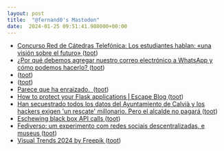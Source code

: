 ```yaml
---
layout: post
title:  "@fernand0's Mastodon"
date:  2024-01-25 09:51:41.980000+00:00
---
```

*  [Concurso Red de Cátedras Telefónica: Los estudiantes hablan: «una visión sobre el futuro» ](http://www.unizar.es/actualidad/vernoticia_ng.php?id=8079) ([toot](https://mastodon.social/@fernand0/111815970126555240))
*  [¿Por qué debemos agregar nuestro correo electrónico a WhatsApp y cómo podemos hacerlo? ](https://wwwhatsnew.com/2024/01/13/por-que-debemos-agregar-nuestro-correo-electronico-a-whatsapp-y-como-podemos-hacerlo) ([toot](https://mastodon.social/@fernand0/111815861978157183))
*  [ ](https://mastodon.social/@runjaj) ([toot](https://mastodon.social/@fernand0/111812503127447211))
*  [ ](https://mastodon.social/@runjaj) ([toot](https://mastodon.social/@fernand0/111812419289155632))
*  [Parece que ha enraizado.  ](https://avecesunafoto.wordpress.com/2024/01/24/parece-que-ha-enraizado) ([toot](https://mastodon.social/@fernand0/111812006143520594))
*  [How to protect your Flask applications ⎜Escape Blog ](https://escape.tech/blog/best-practices-protect-flask-applications) ([toot](https://mastodon.social/@fernand0/111811957209274020))
*  [Han secuestrado todos los datos del Ayuntamiento de Calvià y los hackers exigen 'un rescate' millonario. Pero el alcalde no pagará ](https://www.genbeta.com/actualidad/han-secuestrado-todos-datos-ayuntamiento-calvia-hackers-exigen-rescate-millonario-alcalde-no-pagar) ([toot](https://mastodon.social/@fernand0/111811789596655972))
*  [Eschewing black box API calls ](https://rednafi.com/misc/eschewing_black_box_api_calls) ([toot](https://mastodon.social/@fernand0/111811725298279275))
*  [Fediverso: um experimento com redes sociais descentralizadas, e museus ](https://brasiliana.museus.gov.br/fediverso-um-experimento-com-redes-sociais-descentralizadas-e-museus) ([toot](https://mastodon.social/@fernand0/111811681490930771))
*  [Visual Trends 2024 by Freepik ](https://www.freepik.com/visual-trends-202) ([toot](https://mastodon.social/@fernand0/111811487446713353))
